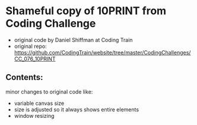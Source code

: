 # Shameful copy of 10PRINT from Coding Challenge
* original code by Daniel Shiffman at Coding Train
* original repo: https://github.com/CodingTrain/website/tree/master/CodingChallenges/CC_076_10PRINT

## Contents:
minor changes to original code like:
* variable canvas size
* size is adjusted so it always shows entire elements
* window resizing
